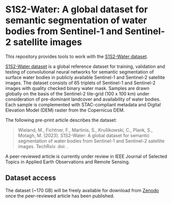 # S1S2-Water: A global dataset for semantic segmentation of water bodies from Sentinel-1 and Sentinel-2 satellite images
This repository provides tools to work with the [S1S2-Water dataset]().

[S1S2-Water dataset]() is a global reference dataset for training, validation and testing of convolutional neural networks for semantic segmentation of surface water bodies in publicly available Sentinel-1 and Sentinel-2 satellite images. The dataset consists of 65 triplets of Sentinel-1 and Sentinel-2 images with quality checked binary water mask. Samples are drawn globally on the basis of the Sentinel-2 tile-grid (100 x 100 km) under consideration of pre-dominant landcover and availability of water bodies. Each sample is complemented with STAC-compliant metadata and Digital Elevation Model (DEM) raster from the Copernicus DEM.

The following pre-print article describes the dataset:

> Wieland, M., Fichtner, F., Martinis, S., Krullikowski, C., Plank, S., Motagh, M. (2023). S1S2-Water: A global dataset for semantic segmentation of water bodies from Sentinel-1 and Sentinel-2 satellite images. TechRxiv. doi: .

A peer-reviewed article is currently under review in IEEE Journal of Selected Topics in Applied Earth Observations and Remote Sensing.

## Dataset access
The dataset (~170 GB) will be freely available for download from [Zenodo](https://zenodo.org) once the peer-reviewed article has been published.